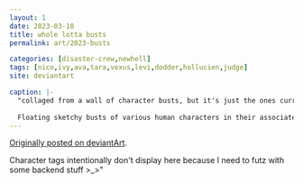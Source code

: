 ```yaml
---
layout: 1
date: 2023-03-10
title: whole lotta busts
permalink: art/2023-busts

categories: [disaster-crew,newhell]
tags: [nico,ivy,ava,tara,vexus,levi,dodder,hollucien,judge]
site: deviantart

caption: |-
  "collaged from a wall of character busts, but it's just the ones currently\* on Toyshelf" <small>(\*2025 Feb.)</small>
  
  Floating sketchy busts of various human characters in their associated colors. Little design shapes are marked nearby, as are the years the characters were created.
---
```

[Originally posted on deviantArt](https://www.deviantart.com/a-flyleaf/art/whole-lotta-busts-953061845).

Character tags intentionally don't display here because I need to futz with some backend stuff >_>\"